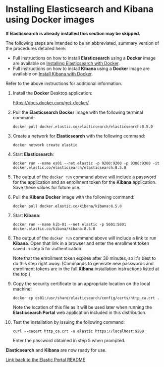 # Installing Elasticsearch and Kibana using Docker images

**If Elasticsearch is already installed this section may be skipped.**

The following steps are intended to be an abbreviated, summary version of the procedures detailed here:

- Full instructions on how to install **Elasticsearch** using a **Docker** image are available on [Installing Elasticsearch with Docker](https://www.elastic.co/guide/en/elasticsearch/reference/current/docker.html).
- Full instructions on how to install **Kibana** using a **Docker** image are available on [Install Kibana with Docker](https://www.elastic.co/guide/en/kibana/8.5/docker.html).

Refer to the above instructions for additional information.

1. Install the **Docker** Desktop application:

   https://docs.docker.com/get-docker/

2. Pull the **Elasticsearch** **Docker** image with the following terminal command:

   `docker pull docker.elastic.co/elasticsearch/elasticsearch:8.5.0`

3. Create a network for **Elasticsearch** with the following command:

   `docker network create elastic`

4. Start **Elasticsearch**:

   `docker run --name es01 --net elastic -p 9200:9200 -p 9300:9300 -it docker.elastic.co/elasticsearch/elasticsearch:8.5.0`

5. The output of the `docker run` command above will include a password for the application and an enrollment token for the **Kibana** application. Save these values for future use.

6. Pull the **Kibana** **Docker** image with the following command:

   `docker pull docker.elastic.co/kibana/kibana:8.5.0`

7. Start **Kibana**:

   `docker run --name kib-01 --net elastic -p 5601:5601 docker.elastic.co/kibana/kibana:8.5.0`

8. The output of the `docker run` command above will include a link to run **Kibana**. Open that link in a browser and enter the enrollment token saved in step 5 for authentication.

   Note that the enrollment token expires after 30 minutes, so it's best to do this step right away. (Commands to generate new passwords and enrollment tokens are in the full **Kibana** installation instructions listed at the top.)

9. Copy the security certificate to an appropriate location on the local machine:

   `docker cp es01:/usr/share/elasticsearch/config/certs/http_ca.crt .`

   Note the location of this file as it will be used later when running the **Elasticsearch Portal** web application included in this distribution.

7. Test the installation by issuing the following command:

   `curl --cacert http_ca.crt -u elastic https://localhost:9200`

   Enter the password obtained in step 5 when prompted.

**Elasticsearch** and **Kibana** are now ready for use.

[Link back to the Elastic Portal README](README.md)
